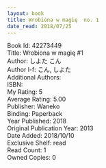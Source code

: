 ```yaml
---
layout: book
title: Wrobiona w magię  no. 1
date_read: 2018/07/25
---
```


Book Id: 42273449<br />
Title: Wrobiona w magię #1<br />
Author: しよた こん<br />
Author l-f: こん, しよた<br />
Additional Authors: <br />
ISBN: <br />
My Rating: 5<br />
Average Rating: 5.00<br />
Publisher: Waneko<br />
Binding: Paperback<br />
Year Published: 2018<br />
Original Publication Year: 2013<br />
Date Added: 2018/10/10<br />
Exclusive Shelf: read<br />
Read Count: 1<br />
Owned Copies: 0<br />

